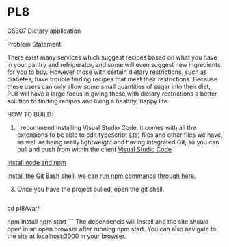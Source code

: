 # PL8
CS307 Dietary application


Problem Statement

There exist many services which suggest recipes based on what you have in your pantry and refrigerator, and some will even suggest new ingredients for you to buy. However those with certain dietary restrictions, such as diabetes, have trouble finding recipes that meet their restrictions. Because these users can only allow some small quantities of sugar into their diet, PL8 will have a large focus in giving those with dietary restrictions a better solution to finding recipes and living a healthy, happy life. 

HOW TO BUILD:
1. I recommend installing Visual Studio Code, it comes with all the extensions to be able to edit typescript (.ts) files and other files we have, as well as being really lightweight and having integrated Git, so you can pull and push from within the client
[Visual Studio Code](https://code.visualstudio.com/?utm_expid=101350005-28.R1T8FshdTBWEfZjY0s7XKQ.0&utm_referrer=https%3A%2F%2Fwww.google.com%2F)

[Install node and npm](https://docs.npmjs.com/getting-started/installing-node)

[Install the Git Bash shell, we can run npm commands through here.](https://git-scm.com/downloads)  

3. Once you have the project pulled, open the git shell.  
    ```
cd pl8/war/

npm install
npm start
    ```
The dependencis will install and the site should open in an open browser after running npm start.  You can also navigate to the site at localhost:3000 in your browser.
